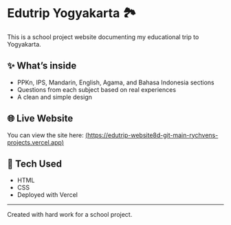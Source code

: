 # Edutrip Yogyakarta 🏞️

This is a school project website documenting my educational trip to Yogyakarta.

## ✨ What’s inside

- PPKn, IPS, Mandarin, English, Agama, and Bahasa Indonesia sections
- Questions from each subject based on real experiences
- A clean and simple design

## 🌐 Live Website

You can view the site here: [(https://edutrip-website8d-git-main-rychvens-projects.vercel.app)](https://edutrip-website8d-git-main-rychvens-projects.vercel.app)
## 📁 Tech Used

- HTML
- CSS
- Deployed with Vercel

---

Created with hard work for a school project.
